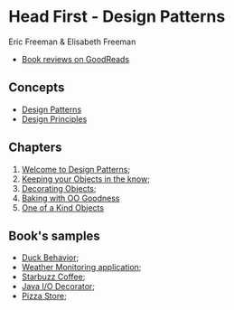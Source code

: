 # Head First - Design Patterns

Eric Freeman & Elisabeth Freeman

- [Book reviews on GoodReads](https://www.goodreads.com/book/show/58128.Head_First_Design_Patterns)

## Concepts

- [Design Patterns](design_patterns.md)
- [Design Principles](design_principles.md)

## Chapters

1. [Welcome to Design Patterns](welcome_to_design_patterns.md);
2. [Keeping your Objects in the know](keeping_your_objects_in_the_know.md);
3. [Decorating Objects](decorating_objects.md);
4. [Baking with OO Goodness](baking_with_oo_goodness.md)
5. [One of a Kind Objects](one_of_a_kind_objects.md)

## Book's samples

- [Duck Behavior](01_duck_behavior);
- [Weather Monitoring application](02_weather_monitoring_application);
- [Starbuzz Coffee](03_starbuzz_coffee);
- [Java I/O Decorator](04_java_io_decorator);
- [Pizza Store](05_pizza_store);
